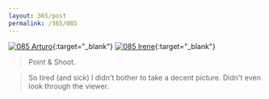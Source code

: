 ```yaml
---
layout: 365/post
permalink: /365/085
---
```


[![085 Arturo](https://c1.staticflickr.com/1/645/21015863583_fa28dc13c0_c.jpg)](https://www.flickr.com/photos/131440297@N08/21015863583/){:target="_blank"}
[![085 Irene](https://c2.staticflickr.com/6/5730/21422830076_a61183b4ca_c.jpg)](https://www.flickr.com/photos/25124902@N04/21422830076/){:target="_blank"}


> Point & Shoot.

> So tired (and sick) I didn't bother to take a decent picture. Didn't even look through the viewer.
